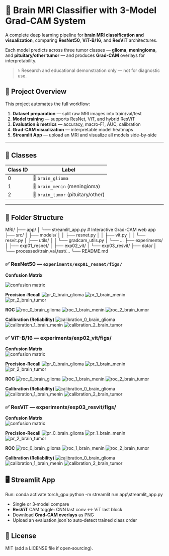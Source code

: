 # 🧠 Brain MRI Classifier with 3-Model Grad-CAM System

A complete deep learning pipeline for **brain MRI classification and visualization**, comparing **ResNet50**, **ViT-B/16**, and **ResViT** architectures.

Each model predicts across three tumor classes — **glioma**, **meningioma**, and **pituitary/other tumor** — and produces **Grad-CAM** overlays for interpretability.

> ⚕️ Research and educational demonstration only — not for diagnostic use.

## 📁 Project Overview

This project automates the full workflow:
1. **Dataset preparation** — split raw MRI images into train/val/test  
2. **Model training** — supports ResNet, ViT, and hybrid ResViT  
3. **Evaluation & metrics** — accuracy, macro-F1, AUC, calibration  
4. **Grad-CAM visualization** — interpretable model heatmaps  
5. **Streamlit App** — upload an MRI and visualize all models side-by-side  

---

## 🧩 Classes

| Class ID | Label |
|-----------|--------|
| 0 | 🧠 `brain_glioma` |
| 1 | 🧬 `brain_menin` (meningioma) |
| 2 | 🎯 `brain_tumor` (pituitary/other) |

---

## 🧠 Folder Structure


MRI/
├── app/
│   └── streamlit_app.py             # Interactive Grad-CAM web app
├── src/
│   ├── models/
│   │   ├── resnet.py
│   │   ├── vit.py
│   │   └── resvit.py
│   ├── utils/
│   │   └── gradcam_utils.py
│   └── ...
├── experiments/
│   ├── exp01_resnet/
│   ├── exp02_vit/
│   └── exp03_resvit/
├── data/
│   └── processed/train,val,test/…
└── README.md
### ✅ ResNet50 — `experiments/exp01_resnet/figs/`

**Confusion Matrix**  

![confusion matrix](experiments/exp02_resnet/figs/confusion_matrix.png)

**Precision-Recall**
![pr_0_brain_glioma](experiments/exp01_resnet/figs/pr_0_brain_glioma.png)
![pr_1_brain_menin](experiments/exp01_resnet/figs/pr_1_brain_menin.png)
![pr_2_brain_tumor](experiments/exp01_resnet/figs/pr_2_brain_tumor.png)

**ROC**
![roc_0_brain_glioma](experiments/exp01_resnet/figs/roc_0_brain_glioma.png)
![roc_1_brain_menin](experiments/exp01_resnet/figs/roc_1_brain_menin.png)
![roc_2_brain_tumor](experiments/exp01_resnet/figs/roc_2_brain_tumor.png)

**Calibration (Reliability)**
![calibration_0_brain_glioma](experiments/exp01_resnet/figs/calibration_brain_glioma.png)
![calibration_1_brain_menin](experiments/exp01_resnet/figs/calibration_brain_menin.png)
![calibration_2_brain_tumor](experiments/exp01_resnet/figs/calibration_brain_tumor.png)


### ✅ ViT-B/16 — experiments/exp02_vit/figs/

**Confusion Matrix**  
![confusion matrix](experiments/exp02_vit/figs/confusion_matrix.png)

**Precision-Recall**
![pr_0_brain_glioma](experiments/exp02_vit/figs/pr_0_brain_glioma.png)
![pr_1_brain_menin](experiments/exp02_vit/figs/pr_1_brain_menin.png)
![pr_2_brain_tumor](experiments/exp02_vit/figs/pr_2_brain_tumor.png)

**ROC**
![roc_0_brain_glioma](experiments/exp02_vit/figs/roc_0_brain_glioma.png)
![roc_1_brain_menin](experiments/exp02_vit/figs/roc_1_brain_menin.png)
![roc_2_brain_tumor](experiments/exp02_vit/figs/roc_2_brain_tumor.png)

**Calibration (Reliability)**
![calibration_0_brain_glioma](experiments/exp02_vit/figs/calibration_0_brain_glioma.png)
![calibration_1_brain_menin](experiments/exp02_vit/figs/calibration_1_brain_menin.png)
![calibration_2_brain_tumor](experiments/exp02_vit/figs/calibration_2_brain_tumor.png)


### ✅ ResViT — experiments/exp03_resvit/figs/

**Confusion Matrix**  
![confusion matrix](experiments/exp03_resvit/figs/confusion_matrix.png)

**Precision-Recall**
![pr_0_brain_glioma](experiments/exp03_resvit/figs/pr_0_brain_glioma.png)
![pr_1_brain_menin](experiments/exp03_resvit/figs/pr_1_brain_menin.png)
![pr_2_brain_tumor](experiments/exp03_resvit/figs/pr_2_brain_tumor.png)

**ROC**
![roc_0_brain_glioma](experiments/exp03_resvit/figs/roc_0_brain_glioma.png)
![roc_1_brain_menin](experiments/exp03_resvit/figs/roc_1_brain_menin.png)
![roc_2_brain_tumor](experiments/exp03_resvit/figs/roc_2_brain_tumor.png)

**Calibration (Reliability)**
![calibration_0_brain_glioma](experiments/exp03_resvit/figs/calibration_0_brain_glioma.png)
![calibration_1_brain_menin](experiments/exp03_resvit/figs/calibration_1_brain_menin.png)
![calibration_2_brain_tumor](experiments/exp03_resvit/figs/calibration_2_brain_tumor.png)


## 🖥️ Streamlit App

Run:
conda activate torch_gpu
python -m streamlit run app\streamlit_app.py

- Single or 3‑model compare
- **ResViT** CAM toggle: CNN last conv ↔ ViT last block
- Download **Grad‑CAM overlays** as PNG
- Upload an evaluation.json`to auto‑detect trained class order

## 📜 License

MIT (add a LICENSE file if open‑sourcing).
